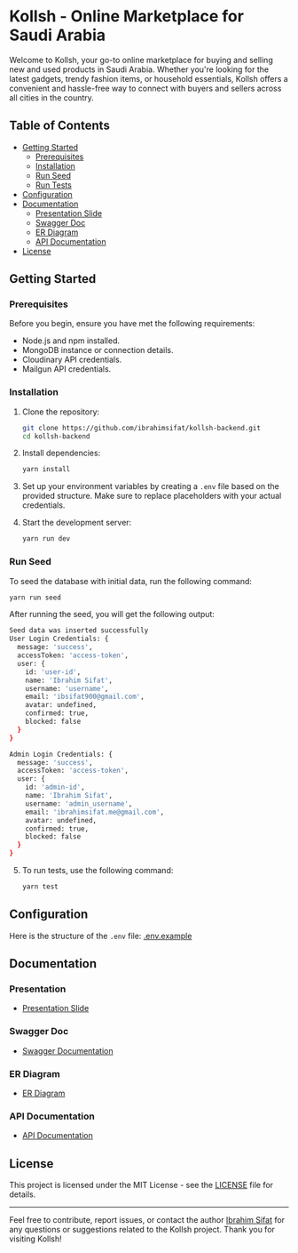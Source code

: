 # Kollsh - Online Marketplace for Saudi Arabia

Welcome to Kollsh, your go-to online marketplace for buying and selling new and used products in Saudi Arabia. Whether you're looking for the latest gadgets, trendy fashion items, or household essentials, Kollsh offers a convenient and hassle-free way to connect with buyers and sellers across all cities in the country.

## Table of Contents

- [Getting Started](#getting-started)
  - [Prerequisites](#prerequisites)
  - [Installation](#installation)
  - [Run Seed](#run-seed)
  - [Run Tests](#run-tests)
- [Configuration](#configuration)
- [Documentation](#documentation)
  - [Presentation Slide](#presentation)
  - [Swagger Doc](#swagger-doc)
  - [ER Diagram](#er-diagram)
  - [API Documentation](#api-documentation)
- [License](#license)

## Getting Started

### Prerequisites

Before you begin, ensure you have met the following requirements:

- Node.js and npm installed.
- MongoDB instance or connection details.
- Cloudinary API credentials.
- Mailgun API credentials.

### Installation

1. Clone the repository:

   ```bash
   git clone https://github.com/ibrahimsifat/kollsh-backend.git
   cd kollsh-backend
   ```

2. Install dependencies:

   ```bash
   yarn install
   ```

3. Set up your environment variables by creating a `.env` file based on the provided structure. Make sure to replace placeholders with your actual credentials.

4. Start the development server:

   ```bash
   yarn run dev
   ```

### Run Seed

To seed the database with initial data, run the following command:

```bash
yarn run seed
```

After running the seed, you will get the following output:

```bash
Seed data was inserted successfully
User Login Credentials: {
  message: 'success',
  accessToken: 'access-token',
  user: {
    id: 'user-id',
    name: 'Ibrahim Sifat',
    username: 'username',
    email: 'ibsifat900@gmail.com',
    avatar: undefined,
    confirmed: true,
    blocked: false
  }
}

Admin Login Credentials: {
  message: 'success',
  accessToken: 'access-token',
  user: {
    id: 'admin-id',
    name: 'Ibrahim Sifat',
    username: 'admin_username',
    email: 'ibrahimsifat.me@gmail.com',
    avatar: undefined,
    confirmed: true,
    blocked: false
  }
}
```

5. To run tests, use the following command:

   ```bash
   yarn test
   ```

## Configuration

Here is the structure of the `.env` file:
[.env.example](./.env.example)

## Documentation

### Presentation

- [Presentation Slide](https://docs.google.com/presentation/d/114Wj28tu0CcoU7MDziyzfrPS2Xwy8yZPodxTQjLTqBs/edit?usp=sharing)

### Swagger Doc

- [Swagger Documentation](https://app.swaggerhub.com/apis/ibrahimsifat/kollsh/1.0.0)

### ER Diagram

- [ER Diagram](https://drive.google.com/file/d/1tsJr_-SEnZ_dGpWMNfEyTxOmGA3MZoZr/view?usp=sharing)

### API Documentation

- [API Documentation](https://ibrahimsifat.notion.site/Buy-Sale-name-Kollsh-a09317cd34024c389e76e95b57e8fe86?pvs=4)

## License

This project is licensed under the MIT License - see the [LICENSE](LICENSE) file for details.

---

Feel free to contribute, report issues, or contact the author [Ibrahim Sifat](https://github.com/ibrahimsifat) for any questions or suggestions related to the Kollsh project. Thank you for visiting Kollsh!

```

```
